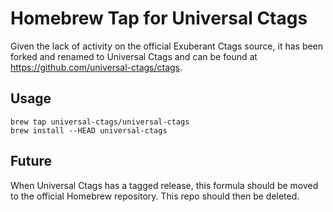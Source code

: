 # Homebrew Tap for Universal Ctags

Given the lack of activity on the official Exuberant Ctags source,
it has been forked and renamed to Universal Ctags and can be found
at https://github.com/universal-ctags/ctags.

## Usage

```
brew tap universal-ctags/universal-ctags
brew install --HEAD universal-ctags
```

## Future

When Universal Ctags has a tagged release, this formula should be moved
to the official Homebrew repository. This repo should then be deleted.
